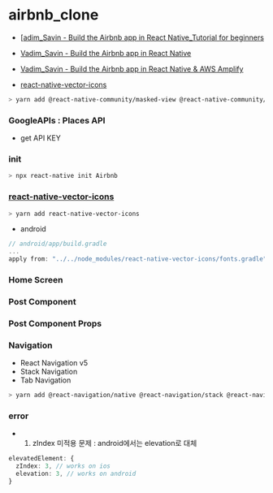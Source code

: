 # airbnb_clone

- [[adim_Savin - Build the Airbnb app in React Native_Tutorial for beginners](https://www.youtube.com/watch?v=ZxkmTsEYfg8)
- [Vadim_Savin - Build the Airbnb app in React Native](https://www.youtube.com/watch?v=2zy2qX1eR6E)
- [Vadim_Savin - Build the Airbnb app in React Native & AWS Amplify](https://www.youtube.com/watch?v=ch2oOdnLkqw)

- [react-native-vector-icons](https://github.com/oblador/react-native-vector-icons)

```sh
> yarn add @react-native-community/masked-view @react-native-community/netinfo amazon-cognito-identity-js aws-amplify aws-amplify-react-native react-native-gesture-handler react-native-google-places-autocomplete react-native-maps react-native-reanimated react-native-safe-area-context react-native-screens react-native-tab-view
```

### GoogleAPIs : Places API

- get API KEY

### init

```sh
> npx react-native init Airbnb
```

### [react-native-vector-icons](https://github.com/oblador/react-native-vector-icons)

```sh
> yarn add react-native-vector-icons
```

- android

```ts
// android/app/build.gradle
...
apply from: "../../node_modules/react-native-vector-icons/fonts.gradle"
```

### Home Screen

### Post Component

### Post Component Props

### Navigation

- React Navigation v5
- Stack Navigation
- Tab Navigation

```sh
> yarn add @react-navigation/native @react-navigation/stack @react-navigation/bottom-tabs @react-navigation/material-top-tabs
```

### error

- 1. zIndex 미적용 문제 : android에서는 elevation로 대체

```ts
elevatedElement: {
  zIndex: 3, // works on ios
  elevation: 3, // works on android
}
```
